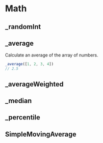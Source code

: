 # Math

## \_randomInt

## \_average

Calculate an average of the array of numbers.

```ts
_average([1, 2, 3, 4])
// 2.5
```

## \_averageWeighted

## \_median

## \_percentile

## SimpleMovingAverage
